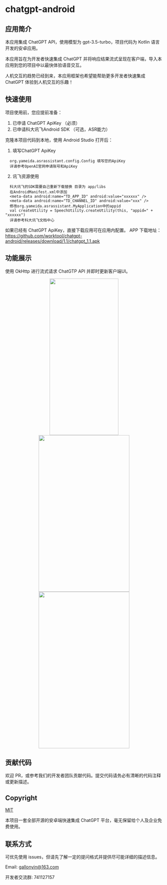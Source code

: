 # chatgpt-android

## 应用简介

本应用集成 ChatGPT API，使用模型为 gpt-3.5-turbo，项目代码为 Kotlin 语言开发的安卓应用。

本应用旨在为开发者快速集成 ChatGPT 并将响应结果流式呈现在客户端，导入本应用到您的项目中以最快体验语音交互。

人机交互的趋势已经到来，本应用框架也希望能帮助更多开发者快速集成 ChatGPT 体验到人机交互的乐趣！

## 快速使用

项目使用前，您应提前准备：
1. 已申请 ChatGPT ApiKey （必须）
2. 已申请科大讯飞Android SDK （可选，ASR能力）

克隆本项目代码到本地，使用 Android Studio 打开后：
1. 填写ChatGPT ApiKey
```
  org.yameida.asrassistant.config.Config 填写您的ApiKey
  详请参考OpenAI官网申请账号和ApiKey
```

2. 讯飞资源使用
```
  科大讯飞的SDK需要自己重新下载替换 目录为 app/libs
  在AndroidManifest.xml中添加
  <meta-data android:name="TD_APP_ID" android:value="xxxxxx" />
  <meta-data android:name="TD_CHANNEL_ID" android:value="xxx" />
  修改org.yameida.asrassistant.MyApplication中的appid
  val createUtility = SpeechUtility.createUtility(this, "appid=" + "xxxxxx")
  详请参考科大讯飞文档中心
```

如果已经有 ChatGPT ApiKey，直接下载应用可在应用内配置。
APP 下载地址：https://github.com/worktool/chatgpt-android/releases/download/1.1/chatgpt_1.1.apk

## 功能展示
使用 OkHttp 进行流式请求 ChatGTP API 并即时更新客户端UI。


<p align="center">
<img src="https://github.com/worktool/chatgpt-android/blob/master/images/testviewo1.gif"  height="500" width="220">
<img src="https://github.com/worktool/chatgpt-android/blob/master/images/asrdemo1.png"  height="500" width="290">
<img src="https://github.com/worktool/chatgpt-android/blob/master/images/asrdemo2.png"  height="500" width="290">
</p>

## 贡献代码

欢迎 PR，或参考我们的开发者团队贡献代码。提交代码请务必有清晰的代码注释或更新描述。

## Copyright

[MIT](http://www.opensource.org/licenses/MIT)

本项目一套全部开源的安卓端快速集成 ChatGPT 平台，毫无保留给个人及企业免费使用。

## 联系方式

可优先使用 issues，但请先了解一定的提问格式并提供尽可能详细的描述信息。

Email: gallonyin@163.com

开发者交流群: 741127157
